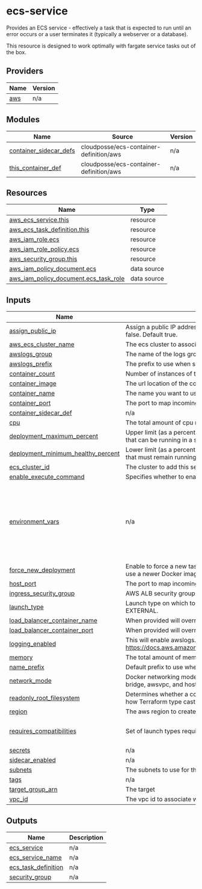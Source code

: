 <!--- BEGIN_TF_DOCS --->
# ecs-service

Provides an ECS service - effectively a task that is expected to run until an error occurs or a user terminates it (typically a webserver or a database).

This resource is designed to work optimally with fargate service tasks out of the box.

## Providers

| Name | Version |
|------|---------|
| <a name="provider_aws"></a> [aws](#provider\_aws) | n/a |

## Modules

| Name | Source | Version |
|------|--------|---------|
| <a name="module_container_sidecar_defs"></a> [container\_sidecar\_defs](#module\_container\_sidecar\_defs) | cloudposse/ecs-container-definition/aws | n/a |
| <a name="module_this_container_def"></a> [this\_container\_def](#module\_this\_container\_def) | cloudposse/ecs-container-definition/aws | n/a |

## Resources

| Name | Type |
|------|------|
| [aws_ecs_service.this](https://registry.terraform.io/providers/hashicorp/aws/latest/docs/resources/ecs_service) | resource |
| [aws_ecs_task_definition.this](https://registry.terraform.io/providers/hashicorp/aws/latest/docs/resources/ecs_task_definition) | resource |
| [aws_iam_role.ecs](https://registry.terraform.io/providers/hashicorp/aws/latest/docs/resources/iam_role) | resource |
| [aws_iam_role_policy.ecs](https://registry.terraform.io/providers/hashicorp/aws/latest/docs/resources/iam_role_policy) | resource |
| [aws_security_group.this](https://registry.terraform.io/providers/hashicorp/aws/latest/docs/resources/security_group) | resource |
| [aws_iam_policy_document.ecs](https://registry.terraform.io/providers/hashicorp/aws/latest/docs/data-sources/iam_policy_document) | data source |
| [aws_iam_policy_document.ecs_task_role](https://registry.terraform.io/providers/hashicorp/aws/latest/docs/data-sources/iam_policy_document) | data source |

## Inputs

| Name | Description | Type | Default | Required |
|------|-------------|------|---------|:--------:|
| <a name="input_assign_public_ip"></a> [assign\_public\_ip](#input\_assign\_public\_ip) | Assign a public IP address to the ENI (Fargate launch type only). Valid values are true or false. Default true. | `bool` | `true` | no |
| <a name="input_aws_ecs_cluster_name"></a> [aws\_ecs\_cluster\_name](#input\_aws\_ecs\_cluster\_name) | The ecs cluster to associate this ecs-service with | `any` | n/a | yes |
| <a name="input_awslogs_group"></a> [awslogs\_group](#input\_awslogs\_group) | The name of the logs group to send log event to. | `string` | `""` | no |
| <a name="input_awslogs_prefix"></a> [awslogs\_prefix](#input\_awslogs\_prefix) | The prefix to use when sending log events to the logs group. | `string` | `""` | no |
| <a name="input_container_count"></a> [container\_count](#input\_container\_count) | Number of instances of the task definition to place and keep running. | `number` | `3` | no |
| <a name="input_container_image"></a> [container\_image](#input\_container\_image) | The url location of the container image to use | `any` | n/a | yes |
| <a name="input_container_name"></a> [container\_name](#input\_container\_name) | The name you want to use to describe the container | `any` | n/a | yes |
| <a name="input_container_port"></a> [container\_port](#input\_container\_port) | The port to map incoming traffic to on the container | `any` | n/a | yes |
| <a name="input_container_sidecar_def"></a> [container\_sidecar\_def](#input\_container\_sidecar\_def) | n/a | `any` | `null` | no |
| <a name="input_cpu"></a> [cpu](#input\_cpu) | The total amount of cpu resources available to this container | `number` | `256` | no |
| <a name="input_deployment_maximum_percent"></a> [deployment\_maximum\_percent](#input\_deployment\_maximum\_percent) | Upper limit (as a percentage of the service's desiredCount) of the number of running tasks that can be running in a service during a deployment. | `number` | `100` | no |
| <a name="input_deployment_minimum_healthy_percent"></a> [deployment\_minimum\_healthy\_percent](#input\_deployment\_minimum\_healthy\_percent) | Lower limit (as a percentage of the service's desiredCount) of the number of running tasks that must remain running and healthy in a service during a deployment. | `number` | `10` | no |
| <a name="input_ecs_cluster_id"></a> [ecs\_cluster\_id](#input\_ecs\_cluster\_id) | The cluster to add this service to. | `any` | n/a | yes |
| <a name="input_enable_execute_command"></a> [enable\_execute\_command](#input\_enable\_execute\_command) | Specifies whether to enable Amazon ECS Exec for the tasks within the service. | `bool` | `false` | no |
| <a name="input_environment_vars"></a> [environment\_vars](#input\_environment\_vars) | n/a | `list` | <pre>[<br>  {<br>    "name": "NODE_ENV",<br>    "value": "production"<br>  },<br>  {<br>    "name": "NO_COLOR",<br>    "value": "true"<br>  }<br>]</pre> | no |
| <a name="input_force_new_deployment"></a> [force\_new\_deployment](#input\_force\_new\_deployment) | Enable to force a new task deployment of the service. This can be used to update tasks to use a newer Docker image with same image/tag combination | `bool` | `false` | no |
| <a name="input_host_port"></a> [host\_port](#input\_host\_port) | The port to map incoming traffic to on the ecs host | `any` | `null` | no |
| <a name="input_ingress_security_group"></a> [ingress\_security\_group](#input\_ingress\_security\_group) | AWS ALB security group to use with ecs service network  configuration | `any` | n/a | yes |
| <a name="input_launch_type"></a> [launch\_type](#input\_launch\_type) | Launch type on which to run your service. The valid values are EC2, FARGATE, and EXTERNAL. | `string` | `"FARGATE"` | no |
| <a name="input_load_balancer_container_name"></a> [load\_balancer\_container\_name](#input\_load\_balancer\_container\_name) | When provided will override the default container\_name | `string` | `""` | no |
| <a name="input_load_balancer_container_port"></a> [load\_balancer\_container\_port](#input\_load\_balancer\_container\_port) | When provided will override the default container\_port | `string` | `""` | no |
| <a name="input_logging_enabled"></a> [logging\_enabled](#input\_logging\_enabled) | This will enable awslogs. Docs: https://docs.aws.amazon.com/AmazonECS/latest/APIReference/API_LogConfiguration.html | `bool` | `true` | no |
| <a name="input_memory"></a> [memory](#input\_memory) | The total amount of memory resources available to this container | `number` | `512` | no |
| <a name="input_name_prefix"></a> [name\_prefix](#input\_name\_prefix) | Default prefix to use when creating resources. If none provided use container name. | `string` | `""` | no |
| <a name="input_network_mode"></a> [network\_mode](#input\_network\_mode) | Docker networking mode to use for the containers in the task. Valid values are none, bridge, awsvpc, and host. | `string` | `"awsvpc"` | no |
| <a name="input_readonly_root_filesystem"></a> [readonly\_root\_filesystem](#input\_readonly\_root\_filesystem) | Determines whether a container is given read-only access to its root filesystem. Due to how Terraform type casts booleans in json it is required to double quote this value | `bool` | `true` | no |
| <a name="input_region"></a> [region](#input\_region) | The aws region to create the resources in. | `string` | `"us-east-1"` | no |
| <a name="input_requires_compatibilities"></a> [requires\_compatibilities](#input\_requires\_compatibilities) | Set of launch types required by the task. The valid values are EC2 and FARGATE. | `list` | <pre>[<br>  "FARGATE"<br>]</pre> | no |
| <a name="input_secrets"></a> [secrets](#input\_secrets) | n/a | `list` | `[]` | no |
| <a name="input_sidecar_enabled"></a> [sidecar\_enabled](#input\_sidecar\_enabled) | n/a | `bool` | `false` | no |
| <a name="input_subnets"></a> [subnets](#input\_subnets) | The subnets to use for the alb traffic and security group config | `any` | n/a | yes |
| <a name="input_tags"></a> [tags](#input\_tags) | n/a | `map` | `{}` | no |
| <a name="input_target_group_arn"></a> [target\_group\_arn](#input\_target\_group\_arn) | The target | `any` | n/a | yes |
| <a name="input_vpc_id"></a> [vpc\_id](#input\_vpc\_id) | The vpc id to associate with network resources. | `any` | n/a | yes |

## Outputs

| Name | Description |
|------|-------------|
| <a name="output_ecs_service"></a> [ecs\_service](#output\_ecs\_service) | n/a |
| <a name="output_ecs_service_name"></a> [ecs\_service\_name](#output\_ecs\_service\_name) | n/a |
| <a name="output_ecs_task_definition"></a> [ecs\_task\_definition](#output\_ecs\_task\_definition) | n/a |
| <a name="output_security_group"></a> [security\_group](#output\_security\_group) | n/a |

<!--- END_TF_DOCS --->

